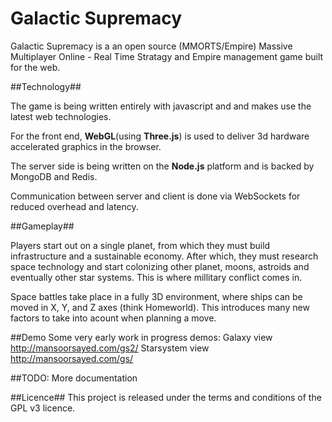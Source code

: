 # Galactic Supremacy

Galactic Supremacy is a an open source (MMORTS/Empire) Massive Multiplayer Online - Real Time Stratagy and Empire management game built for the web.



##Technology##

The game is being written entirely with javascript and and makes use the latest web technologies.

For the front end, **WebGL**(using **Three.js**) is used to deliver 3d hardware accelerated graphics in the browser. 

The server side is being written on the **Node.js** platform and is backed by MongoDB and Redis.

Communication between server and client is done via WebSockets for reduced overhead and latency.



##Gameplay##

Players start out on a single planet, from which they must build infrastructure and a sustainable economy. After which, they must research space technology and start colonizing other planet, moons, astroids and eventually other star systems. This is where millitary conflict comes in.

Space battles take place in a fully 3D environment, where ships can be moved in X, Y, and Z axes (think Homeworld). This introduces many new factors to take into acount when planning a move.


##Demo
Some very early work in progress demos:
Galaxy view
http://mansoorsayed.com/gs2/
Starsystem view
http://mansoorsayed.com/gs/


##TODO:
More documentation



##Licence##
This project is released under the terms and conditions of the GPL v3 licence.